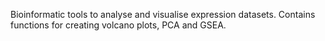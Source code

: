 Bioinformatic tools to analyse and visualise expression datasets. 
Contains functions for creating volcano plots, PCA and GSEA.
